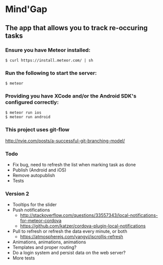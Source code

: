 # Mind'Gap
## The app that allows you to track re-occuring tasks

### Ensure you have Meteor installed:

    $ curl https://install.meteor.com/ | sh   

### Run the following to start the server:

    $ meteor

### Providing you have XCode and/or the Android SDK's configured correctly:

    $ meteor run ios
    $ meteor run android

### This project uses git-flow

http://nvie.com/posts/a-successful-git-branching-model/

### Todo

- Fix bug, need to refresh the list when marking task as done
- Publish (Android and iOS)
- Remove autopublish
- Tests

### Version 2

- Tooltips for the slider
- Push notifications
  - http://stackoverflow.com/questions/33557343/local-notifications-for-meteor-cordova
  - https://github.com/katzer/cordova-plugin-local-notifications
- Pull to refresh or refresh the data every minute, or both
  - https://atmospherejs.com/yangyi/iscrolljs-refresh
- Animations, animations, animations
- Templates and proper routing?
- Do a login system and persist data on the web server?
- More tests
